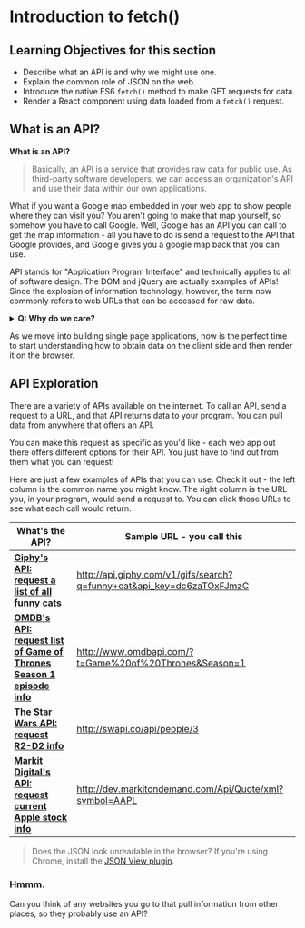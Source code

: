 # Introduction to fetch()

## Learning Objectives for this section

- Describe what an API is and why we might use one.
- Explain the common role of JSON on the web.
- Introduce the native ES6 `fetch()` method to make GET requests for data.
- Render a React component using data loaded from a `fetch()` request.

## What is an API?

**What is an API?**

> Basically, an API is a service that provides raw data for public use. As third-party software developers, we can access an organization's API and use their data within our own applications.

What if you want a Google map embedded in your web app to show people where they can visit you? You aren't going to make that map yourself, so somehow you have to call Google. Well, Google has an API you can call to get the map information - all you have to do is send a request to the API that Google provides, and Google gives you a google map back that you can use.

API stands for "Application Program Interface" and technically applies to all of software design. The DOM and jQuery are actually examples of APIs! Since the explosion of information technology, however, the term now commonly refers to web URLs that can be accessed for raw data.

<details>
  <summary><strong>Q: Why do we care?</strong></summary>
  <br/>
  <p>Why recreate data when we don't have to? Think about past projects or ideas that would be easier if you could pull in data already gathered elsewhere.</p>

  <p>APIs can provide us with data that would we would otherwise not be able to create ourselves.</p>
</details>

As we move into building single page applications, now is the perfect time to start understanding how to obtain data on the client side and then render it on the browser.

## API Exploration

There are a variety of APIs available on the internet. To call an API, send a request to a URL, and that API returns data to your program. You can pull data from anywhere that offers an API.

You can make this request as specific as you'd like - each web app out there offers different options for their API. You just have to find out from them what you can request!

Here are just a few examples of APIs that you can use. Check it out - the left column is the common name you might know. The right column is the URL you, in your program, would send a request to. You can click those URLs to see what each call would return.

| What's the API? | Sample URL - you call this |
|------|------------|
| **[Giphy's API: request a list of all funny cats](https://github.com/Giphy/GiphyAPI)** | http://api.giphy.com/v1/gifs/search?q=funny+cat&api_key=dc6zaTOxFJmzC |
| **[OMDB's API: request list of Game of Thrones Season 1 episode info](http://www.omdbapi.com/)** | http://www.omdbapi.com/?t=Game%20of%20Thrones&Season=1 |
| **[The Star Wars API: request R2-D2 info](http://swapi.co/)** | http://swapi.co/api/people/3 |
| **[Markit Digital's API: request current Apple stock info](http://dev.markitondemand.com/MODApis/)** | http://dev.markitondemand.com/Api/Quote/xml?symbol=AAPL



> Does the JSON look unreadable in the browser? If you're using Chrome, install the [JSON View plugin](https://chrome.google.com/webstore/detail/jsonview/chklaanhfefbnpoihckbnefhakgolnmc?hl=en).


### Hmmm.

Can you think of any websites you go to that pull information from other places, so they probably use an API?
